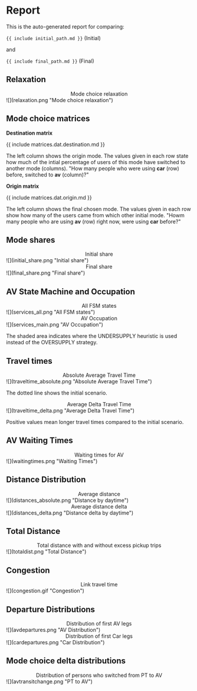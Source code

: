 Report
======

This is the auto-generated report for comparing:

`{{ include initial_path.md }}` (Initial)

and

`{{ include final_path.md }}` (Final)

Relaxation
----------

<center>Mode choice relaxation</center>
![](relaxation.png "Mode choice relaxation")

Mode choice matrices
--------------------

**Destination matrix**

{{ include matrices.dat.destination.md }}

The left column shows the origin mode. The values given in each row state how much of the intial percentage of users of this mode have switched to another mode (columns). "How many people who were using **car** (row) before, switched to **av** (column)?"

**Origin matrix**

{{ include matrices.dat.origin.md }}

The left column shows the final chosen mode. The values given in each row show how many of the users came from which other initial mode. "Howm many people who are using **av** (row) right now, were using **car** before?"

Mode shares
------------------

<center>Initial share</center>
![](initial_share.png "Initial share")

<center>Final share</center>
![](final_share.png "Final share")

AV State Machine and Occupation
------------------

<center>All FSM states</center>
![](services_all.png "All FSM states")

<center>AV Occupation</center>
![](services_main.png "AV Occupation")

The shaded area indicates where the UNDERSUPPLY heuristic is used instead of the OVERSUPPLY strategy.


Travel times
------------------

<center>Absolute Average Travel Time</center>
![](traveltime_absolute.png "Absolute Average Travel Time")

The dotted line shows the initial scenario.

<center>Average Delta Travel Time</center>
![](traveltime_delta.png "Average Delta Travel Time")

Positive values mean longer travel times compared to the initial scenario.

AV Waiting Times
------------------

<center>Waiting times for AV</center>
![](waitingtimes.png "Waiting Times")

Distance Distribution
------------------------

<center>Average distance</center>
![](distances_absolute.png "Distance by daytime")

<center>Average distance delta</center>
![](distances_delta.png "Distance delta by daytime")

Total Distance
------------------------

<center>Total distance with and without excess pickup trips</center>
![](totaldist.png "Total Distance")

Congestion
-------------------------------

<center>Link travel time</center>
![](congestion.gif "Congestion")

Departure Distributions
-------------------------

<center>Distribution of first AV legs</center>
![](avdepartures.png "AV Distribution")

<center>Distribution of first Car legs</center>
![](cardepartures.png "Car Distribution")

Mode choice delta distributions
-------------------------------

<center>Distribution of persons who switched from PT to AV</center>
![](avtransitchange.png "PT to AV")
